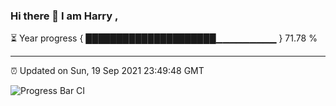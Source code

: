 ### Hi there 👋 I am Harry , 

⏳ Year progress { █████████████████████▁▁▁▁▁▁▁▁▁ } 71.78 %

---

⏰ Updated on Sun, 19 Sep 2021 23:49:48 GMT

![Progress Bar CI](https://github.com/duykhang68/duykhang68/workflows/Progress%20Bar%20CI/badge.svg)

